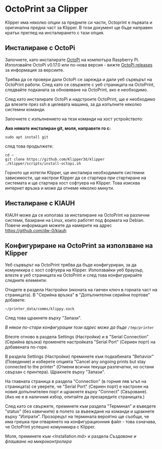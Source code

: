 # OctoPrint за Clipper

Klipper има няколко опции за предните си части, Octoprint е първата и оригинална предна част за Klipper. В този документ ще бъде направен кратък преглед на инсталирането с тази опция.

## Инсталиране с OctoPi

Започнете, като инсталирате [OctoPi](https://github.com/guysoft/OctoPi) на компютъра Raspberry Pi. Използвайте OctoPi v0.17.0 или по-нова версия - вижте [OctoPi releases](https://github.com/guysoft/OctoPi/releases) за информация за версиите.

Трябва да се провери дали OctoPi се зарежда и дали уеб сървърът на OctoPrint работи. След като се свържете с уеб страницата на OctoPrint, следвайте подканата за обновяване на OctoPrint, ако е необходимо.

След като инсталирате OctoPi и надстроите OctoPrint, ще е необходимо да влезете през ssh в целевата машина, за да изпълните няколко системни команди.

Започнете с изпълнението на тези команди на хост устройството:

**Ако нямате инсталиран git, моля, направете го с:**

```
sudo apt install git
```

след това продължете:

```
cd ~
git clone https://github.com/Klipper3d/klipper
./klipper/scripts/install-octopi.sh
```

Горното ще изтегли Klipper, ще инсталира необходимите системни зависимости, ще настрои Klipper да се стартира при стартиране на системата и ще стартира хост софтуера на Klipper. Това изисква интернет връзка и може да отнеме няколко минути.

## Инсталиране с KIAUH

KIAUH може да се използва за инсталиране на OctoPrint на различни системи, базирани на Linux, които работят под формата на Debian. Повече информация можете да намерите на адрес https://github.com/dw-0/kiauh

## Конфигуриране на OctoPrint за използване на Klipper

Уеб сървърът на OctoPrint трябва да бъде конфигуриран, за да комуникира с хост софтуера на Klipper. Използвайки уеб браузър, влезте в уеб страницата на OctoPrint и след това конфигурирайте следните елементи:

Отидете в раздела Настройки (иконата на гаечен ключ в горната част на страницата). В "Серийна връзка" в "Допълнителни серийни портове" добавете:

```
~/printer_data/comms/klippy.sock
```

След това щракнете върху "Запази".

*В някои по-стари конфигурации този адрес може да бъде `/tmp/printer`*

Влезте отново в раздела Settings (Настройки) и в "Serial Connection" (Серийна връзка) променете настройката "Serial Port" (Сериен порт) на добавената по-горе.

В раздела Settings (Настройки) преминете към подкабината "Behavior" (Поведение) и изберете опцията "Cancel any ongoing prints but stay connected to the printer" (Отмени всички текущи разпечатки, но остани свързан с принтера). Щракнете върху "Запази".

На главната страница в раздела "Connection" (в горния ляв ъгъл на страницата) се уверете, че "Serial Port" (Сериен порт) е настроен на новия допълнителен порт и щракнете върху "Connect" (Свързване). (Ако не е в наличния избор, опитайте да презаредите страницата.)

След като се свържете, преминете към раздела "Терминал" и въведете "status" (без кавичките) в полето за въвеждане на команди и щракнете върху "Изпрати". Прозорецът на терминала вероятно ще съобщи, че има грешка при отварянето на конфигурационния файл - това означава, че OctoPrint успешно комуникира с Klipper.

Моля, преминете към <Installation.md> и раздела *Създаване и флашване на микроконтролера*
